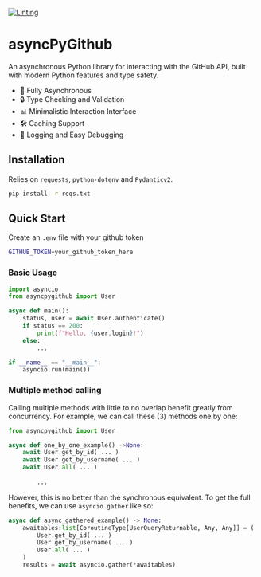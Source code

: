 [![Linting](https://github.com/sudoDeVinci/asyncPyGithub/actions/workflows/linting.yml/badge.svg?branch=main)](https://github.com/sudoDeVinci/asyncPyGithub/actions/workflows/linting.yml)

# asyncPyGithub

An asynchronous Python library for interacting with the GitHub API, built with modern Python features and type safety.

- 🚀 Fully Asynchronous
- 🔒 Type Checking and Validation
- 📊 Minimalistic Interaction Interface
- 🛠️ Caching Support
- 📝 Logging and Easy Debugging

## Installation

Relies on `requests`, `python-dotenv` and `Pydanticv2`.

```bash
pip install -r reqs.txt
```

## Quick Start

Create an `.env` file with your github token

```bash
GITHUB_TOKEN=your_github_token_here
```

### Basic Usage

```py
import asyncio
from asyncpygithub import User

async def main():
    status, user = await User.authenticate()
    if status == 200:
        print(f"Hello, {user.login}!")
    else:
        ...

if __name__ == "__main__":
    asyncio.run(main())
```

### Multiple method calling

Calling multiple methods with little to no overlap benefit greatly from concurrency.
For example, we can call these (3) methods one by one:

```py
from asyncpygithub import User

async def one_by_one_example() ->None:
    await User.get_by_id( ... )
    await User.get_by_username( ... )
    await User.all( ... )
        
        ...
```

However, this is no better than the synchronous equivalent.
To get the full benefits, we can use `asyncio.gather` like so:

```py
async def async_gathered_example() -> None:
    awaitables:list[CoroutineType[UserQueryReturnable, Any, Any]] = (
        User.get_by_id( ... )
        User.get_by_username( ... )
        User.all( ... )
    )
    results = await asyncio.gather(*awaitables)
```
